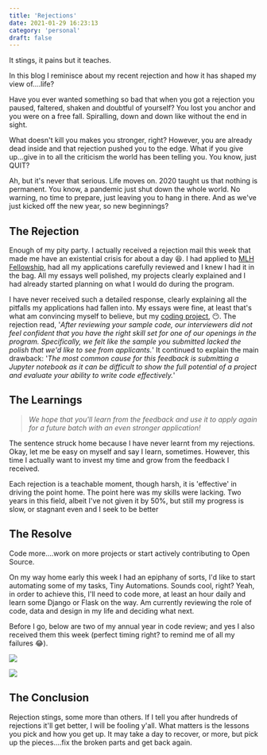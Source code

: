 ```yaml
---
title: 'Rejections'
date: 2021-01-29 16:23:13
category: 'personal'
draft: false
---
```


It stings, it pains but it teaches.

In this blog I reminisce about my recent rejection and how it has shaped my view of....life?

Have you ever wanted something so bad that when you got a rejection you paused, faltered, shaken and doubtful of yourself? You lost you anchor and you were on a free fall. Spiralling, down and down like without the end in sight.

What doesn't kill you makes you stronger, right? However, you are already dead inside and that rejection pushed you to the edge. What if you give up...give in to all the criticism the world has been telling you. You know, just QUIT?

Ah, but it's never that serious. Life moves on. 2020 taught us that nothing is permanent. You know, a pandemic just shut down the whole world. No warning, no time to prepare, just leaving you to hang in there. And as we've just kicked off the new year, so new beginnings?

## The Rejection

Enough of my pity party. I actually received a rejection mail this week that made me have an existential crisis for about a day 😆. I had applied to [MLH Fellowship](http://fellowship.mlh.io/), had all my applications carefully reviewed and I knew I had it in the bag. All my essays well polished, my projects clearly explained and I had already started planning on what I would do during the program.

I have never received such a detailed response, clearly explaining all the pitfalls my applications had fallen into. My essays were fine, at least that's what am convincing myself to believe, but my [coding project](https://github.com/BethanyJep/JobsInKE), 😶. The rejection read, '_After reviewing your sample code, our interviewers did not feel confident that you have the right skill set for one of our openings in the program. Specifically, we felt like the sample you submitted lacked the polish that we'd like to see from applicants._' It continued to explain the main drawback: '_The most common cause for this feedback is submitting a Jupyter notebook as it can be difficult to show the full potential of a project and evaluate your ability to write code effectively._'

## The Learnings

> _We hope that you'll learn from the feedback and use it to apply again for a future batch with an even stronger application!_

The sentence struck home because I have never learnt from my rejections. Okay, let me be easy on myself and say I learn, sometimes. However, this time I actually want to invest my time and grow from the feedback I received.

Each rejection is a teachable moment, though harsh, it is 'effective' in driving the point home. The point here was my skills were lacking. Two years in this field, albeit I've not given it by 50%, but still my progress is slow, or stagnant even and I seek to be better

## The Resolve

Code more....work on more projects or start actively contributing to Open Source.

On my way home early this week I had an epiphany of sorts, I'd like to start automating some of my tasks, Tiny Automations. Sounds cool, right? Yeah, in order to achieve this, I'll need to code more, at least an hour daily and learn some Django or Flask on the way. Am currently reviewing the role of code, data and design in my life and deciding what next.

Before I go, below are two of my annual year in code review; and yes I also received them this week (perfect timing right? to remind me of all my failures 😂).

![](https://github.com/BethanyJep/silver-happiness/blob/main/Rejections/Rejections%204ce6d412ba5a41468c4591a3c5e46b6d/Untitled.png?raw=true)

![](https://github.com/BethanyJep/silver-happiness/blob/main/Rejections/Rejections%204ce6d412ba5a41468c4591a3c5e46b6d/Untitled%201.png?raw=true)

## The Conclusion

Rejection stings, some more than others. If I tell you after hundreds of rejections it'll get better, I will be fooling y'all. What matters is the lessons you pick and how you get up. It may take a day to recover, or more, but pick up the pieces....fix the broken parts and get back again.
